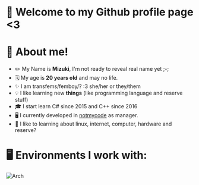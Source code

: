 # 🤗 Welcome to my Github profile page <3

# 🌸 About me!
- ✏️ My Name is **Mizuki**, I'm not ready to reveal real name yet ;-;
- 🗓️ My age is **20 years old** and may no life.
- ✨ I am transfems/femboy/? :3 she/her or they/them
- 💡 I like learning new **things** (like programming language and reserve stuff)
- 🎓 I start learn C# since 2015 and C++ since 2016
- 🖥️ I currently developed in [notmycode](https://notmycode.dev) as manager.
- 🌱 I like to learning about linux, internet, computer, hardware and reserve?

# 🖥️ Environments I work with:
![Arch](https://img.shields.io/badge/Arch%20Linux-1793D1?logo=arch-linux&logoColor=fff&style=for-the-badge)

